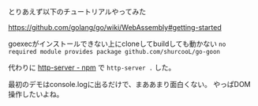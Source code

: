 とりあえず以下のチュートリアルやってみた

https://github.com/golang/go/wiki/WebAssembly#getting-started

goexecがインストールできない上にcloneしてbuildしても動かない
`no required module provides package github.com/shurcooL/go-goon`

代わりに
[http-server - npm](https://www.npmjs.com/package/http-server)
で
`http-server .` した。

最初のデモはconsole.logに出るだけで、まああまり面白くない。
やっぱDOM操作したいよね。
